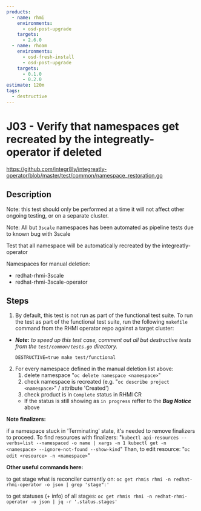 ```yaml
---
products:
  - name: rhmi
    environments:
      - osd-post-upgrade
    targets:
      - 2.6.0
  - name: rhoam
    environments:
      - osd-fresh-install
      - osd-post-upgrade
    targets:
      - 0.1.0
      - 0.2.0
estimate: 120m
tags:
  - destructive
---
```


# J03 - Verify that namespaces get recreated by the integreatly-operator if deleted

https://github.com/integr8ly/integreatly-operator/blob/master/test/common/namespace_restoration.go

## Description

Note: this test should only be performed at a time it will not affect other ongoing testing, or on a separate cluster.

Note: All but `3scale` namespaces has been automated as pipeline tests due to known bug with 3scale

Test that all namespace will be automatically recreated by the integreatly-operator

Namespaces for manual deletion:

- redhat-rhmi-3scale
- redhat-rhmi-3scale-operator

## Steps

1. By default, this test is not run as part of the functional test suite. To run the test as part of the functional test suite, run the following `makefile` command from the RHMI operator repo against a target cluster:

- **_Note:_** _to speed up this test case, comment out all but destructive tests from the `test/common/tests.go` directory._

  ```
  DESTRUCTIVE=true make test/functional
  ```

2. For every namespace defined in the manual deletion list above:
   1. delete namespace "`oc delete namespace <namespace>`"
   2. check namespace is recreated (e.g. "`oc describe project <namespace>`" / attribute 'Created')
   3. check product is in `Complete` status in RHMI CR
   - If the status is still showing as `in progress` reffer to the **_Bug Notice_** above

**Note finalizers:**

if a namespace stuck in 'Terminating' state, it's needed to remove finalizers to proceed. To find resources with finalizers: "`kubectl api-resources --verbs=list --namespaced -o name | xargs -n 1 kubectl get -n <namespace> --ignore-not-found --show-kind`" Than, to edit resource: "`oc edit <resource> -n <namespace>`"

**Other useful commands here:**

to get stage what is reconciler currently on: `oc get rhmis rhmi -n redhat-rhmi-operator -o json | grep 'stage":'`

to get statuses (+ info) of all stages: `oc get rhmis rhmi -n redhat-rhmi-operator -o json | jq -r '.status.stages'`

